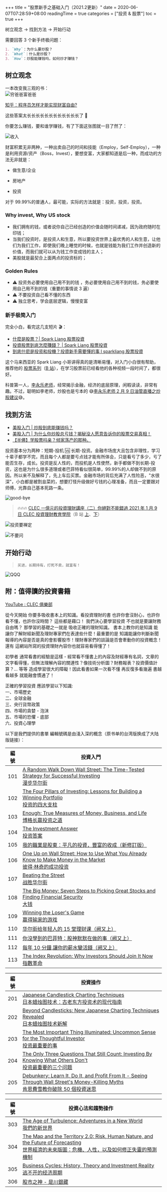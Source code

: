+++
title = "股票新手之基础入门（2021.2更新）"
date = 2020-06-07T07:28:59+08:00
readingTime = true
categories = ["投资 & 股票"]
toc = true
+++

树立观念 → 找到方法 → 开始行动

<!--more-->

需要回答 3 个新手终极问题：

```md
1. `Why`：为什么要炒股？
2. `What`：什么是炒股？
3. `How`：炒股能赚钱吗，如何炒才赚钱？
```

## 树立观念

一本改变我三观的书：  
![穷爸爸富爸爸](/images/stock/rich.jpg#center)

[知乎：程序员怎样才能实现财富自由?](https://www.zhihu.com/question/455138788)

这些答案太长长长长长长长长长长长长了 🙈

你要怎么赚钱，要和谁学赚钱，有了下面这张图就一目了然了：

![收入](/images/stock/income.jpg#center)

财富积累无非两种，一种出卖自己的时间和技能（Employ，Self-Employ），一种是利用资源/资产（Boss，Invest），要想变富，大家都知道是后一种，而成功的方法无非就是：

-   做生意/企业

-   房地产

-   投资

对于 99.99%的普通人，最可能，实际的方法就是：投资，投资，投资。

### Why invest, Why US stock

-   我们拥有的钱，或者说你自己已经创造的价值会随时间递减，因为政府随时在印钱；
-   当我们投资时，是投资人和生意，<span class="uline">所以要投资世界上最优秀的人和生意</span>，让他们为我们工作，即使我们晚上睡觉的时候，也就是<span class="uline">钱能为我们工作并创造新的价值，而我们就可以从为钱工作变成钱的主人</span>；
-   美股就是最契合上面两点的投资标的；

### Golden Rules

-   ⚠️ 投资务必要使用自己用不到的钱 ，务必要使用自己用不到的钱，务必要使用自己用不到的钱（重要的事情说 3 遍）
-   ⚠️ 不要投资自己看不懂的东西
-   ⚠️ 独立思考，学会底层逻辑，慢慢变富

### 新手极简入门

完全小白，看完这几支短片 🎬：

-   [什麼是股票？| Spark Liang 股票投資](https://www.youtube.com/watch?v=x6fnlyEo4pY)
-   [投資股票到底怎麼賺錢？ | Spark Liang 股票投資](https://www.youtube.com/watch?v=JTPpPksLiY4)
-   [到底什麽是投资和投機？投資新手需要懂的事 l sparkliang 股票投資](https://www.youtube.com/watch?v=0hCgBnBJvho)

这个马来西亚的 Spark Liang 小哥讲得真的是清晰易懂，对入门小白很有帮助，推荐他的 [股票系列](https://www.youtube.com/playlist?list=PLge7qz6fjCvc8tnhM0Z09C-24BI0DAN6H)（[B 站](https://space.bilibili.com/429739219)），在学习股票前已经看他的各种视频一段时间了，都很好。

科普第一人，[李永乐老师](https://space.bilibili.com/9458053)，经常揭示金融，经济的底层原理，闲暇读读，非常有趣。不过，聪明如李老师，炒股也是亏本的 😅[李永乐老师 2 月 9 日油管直播之炒股建议](https://www.bilibili.com/video/BV1K741147Xq)😅。

## 找到方法

-   [美股入门 | 炒股到底能赚钱吗？](https://www.youtube.com/watch?v=dKWhoRJHBTs)
-   [美股入门 | 为什么你炒股总亏钱？揭秘没人愿意告诉你的股票交易真相！](https://www.youtube.com/watch?v=qEwA_nXM3JE)
-   [【半佛】学股票吗亲？倾家荡产的那种。](https://www.bilibili.com/video/BV1Y7411W7br)

投资基本分为两种：<span class="kwd">短期-投机</span> 🆚 <span class="kwd">长期-投资</span>。金融市场庞大且包含非理性，学习十辈子都学不完，而且每个人都是要亏点钱才能有所体会，只是看亏了多少，亏了能否生存，成长。<span class="uline">投资是反人性的，而投机是人性使然</span>，新手都做不到长期-投资，这也是为什么很多道理或者巴菲特看似很简单，99.99%的人却做不到的原因。所以来不及解释了，先上车后买票。金融市场的背后充满了人性险恶，"水很深"，小白都是被割韭菜的，想要打怪升级做好亏钱的心理准备，而且一定要跟对师傅，光靠自己基本死路一条。

![good-bye](/images/stock/good-bye.jpg#center)

> 🔥🔥🔥 [CLEC 一億元的投資理財講座（二）你絕對不能錯過 2021 年 1 月 9 日 CLEC 投資理財教育學院](https://www.youtube.com/watch?v=SKupWmBAbXg)（B 站 [上](https://www.bilibili.com/video/BV1eo4y1d74f)、[下](https://www.bilibili.com/video/BV16o4y197DQ)）

![投资要禅定](/images/stock/投资要禅定.png)

![不要问](/images/stock/不要问.jpeg)

## 开始行动

> `买进，长期持有，打死不卖，就富有！`

![QQQ](/images/stock/qqq.png)

## 附：值得讀的投資書籍

[YouTube : CLEC 俱樂部](https://www.youtube.com/channel/UCdWAon5jrsET9PcJ-nS-b6Q)

從今天開始 你要多吸收書本上的知識。看投資理財的書 也許你會沒耐心，也許你看不懂，也許你沒時間？ 這些都是藉口！ 我們決心要學習投資 不也就是要讓財務自由嗎？ 那學習的基礎之一就是 吸收正確的理財知識。 書本上教你的是知識 能讓你了解財經新聞及理財專家們在表達些什麼！最重要的是 知識能讓你判斷新聞報導的內容是否是真的會影響股市！理財專家們的談論是否會牽動你的投資概念！還有 這網站所寫的投資理財內容你也就容易看得懂了！

初學者 通常看書的經驗是這樣 - 經常看不懂書上的內容及財經專有名詞，文章的文字看得懂，但無法理解內容的關連性？像技術分析圖？財務報表？投資價值計算？... 等等 造成學習很大的障礙！因此看書如果一次看不懂 再反復多看幾遍 書越看越多 就能融會慣通了！

正確的學習投資 應該學習以下知識:  
一、市場歷史  
二、全球金融  
三、央行貨幣政策  
四、市場的貪婪 - 泡沫  
五、市場的恐懼 - 底部  
六、投資心理學

以下是我們提供的書單 編輯號碼是由淺入深的概念（原书单的台湾版换成了大陆版链接）：

| 編號 | 投資入門                                                                                                                                                                                                                                                                                                                                                                                                                                                                           |
| :--: | ---------------------------------------------------------------------------------------------------------------------------------------------------------------------------------------------------------------------------------------------------------------------------------------------------------------------------------------------------------------------------------------------------------------------------------------------------------------------------------- |
| 101  | [A Random Walk Down Wall Street: The Time-Tested Strategy for Successful Investing](https://www.amazon.com/Random-Walk-Down-Wall-Street/dp/0393358380/ref=pd_lpo_14_t_0/133-1002543-8887914?_encoding=UTF8&pd_rd_i=0393358380&pd_rd_r=52041c82-fe89-4d51-9d61-adec2650fce3&pd_rd_w=FWzLD&pd_rd_wg=E9Wg3&pf_rd_p=337be819-13af-4fb9-8b3e-a5291c097ebb&pf_rd_r=HC4ZBYH65AYZ2J3YC8QP&psc=1&refRID=HC4ZBYH65AYZ2J3YC8QP) <br/> [漫步华尔街](https://book.douban.com/subject/27596775/) |
| 102  | [The Four Pillars of Investing: Lessons for Building a Winning Portfolio](https://www.amazon.com/Four-Pillars-Investing-Building-Portfolio/dp/0071747052/ref=pd_sbs_1?pd_rd_w=9TCkW&pf_rd_p=527ea27c-adf6-4b67-9c5f-265eb29e0622&pf_rd_r=YV9MNFKYB12W8PG55HRD&pd_rd_r=5de7e833-cb5e-4fc5-b9d7-269740fe5a00&pd_rd_wg=l8EqX&pd_rd_i=0071747052&psc=1) <br/> [投资的四大支柱](https://book.douban.com/subject/25812452)                                                               |
| 103  | [Enough: True Measures of Money, Business, and Life](https://www.amazon.com/Enough-True-Measures-Money-Business/dp/0470524235/ref=sr_1_1?dchild=1&keywords=Enough%3A+True+Measures+of+Money%2C+Business%2C+and+Life&qid=1616450203&s=books&sr=1-1) <br/> [博格长赢投资之道](https://book.douban.com/subject/3715571/)                                                                                                                                                              |
| 104  | [The Investment Answer](https://www.amazon.com/Investment-Answer-Daniel-C-Goldie/dp/1455503304/ref=sr_1_1?dchild=1&keywords=The+Investment+Answer%3A+Learn+to+Manage+Your+Money+%26+Protect+Your+Financial+Future&qid=1616450287&s=books&sr=1-1) <br/> [投资答案](https://book.douban.com/subject/6038311/)                                                                                                                                                                        |
| 105  | [我的職業是股東：平凡的投資，豐富的收成（新修訂版）](https://www.books.com.tw/products/0010800551)                                                                                                                                                                                                                                                                                                                                                                                 |
| 106  | [One Up on Wall Street: How to Use What You Already Know to Make Money in the Market](https://www.amazon.com/One-Up-Wall-Street-Already/dp/0743200403/ref=sr_1_1?dchild=1&keywords=One+Up+on+Wall+Street%3A+How+to+Use+What+You+Already+Know+to+Make+Money+in+the+Market&qid=1616450445&s=books&sr=1-1) <br/> [彼得·林奇的成功投资](https://book.douban.com/subject/1958714/)                                                                                                      |
| 107  | [Beating the Street](https://www.amazon.com/Beating-Street-Peter-Lynch/dp/0671891634/ref=sr_1_1?dchild=1&keywords=Beating+the+Street&qid=1616450538&s=books&sr=1-1) <br/> [战胜华尔街](https://book.douban.com/subject/4772963/)                                                                                                                                                                                                                                                   |
| 108  | [The Big Money: Seven Steps to Picking Great Stocks and Finding Financial Security](https://www.amazon.com/Big-Money-Picking-Financial-Security/dp/0743258711/ref=sr_1_1?dchild=1&keywords=The+Big+Money%3A+Seven+Steps+to+Picking+Great+Stocks+and+Finding+Financial+Security&qid=1616450629&s=books&sr=1-1) <br/> [大钱](https://book.douban.com/subject/4100374/)                                                                                                               |
| 109  | [Winning the Loser's Game](https://www.amazon.com/Winning-Losers-Game-Seventh-Strategies/dp/1259838048/ref=sr_1_1?dchild=1&keywords=Winning+the+Loser%27s+Game&qid=1616450754&s=books&sr=1-1) <br/> [赢得输家的游戏](https://book.douban.com/subject/3423488/)                                                                                                                                                                                                                     |
| 110  | [华尔街给年轻人的 15 堂理财课（阙又上）](https://book.douban.com/subject/30624301/)                                                                                                                                                                                                                                                                                                                                                                                                |
| 111  | [你沒學到的巴菲特：股神默默在做的事（阙又上）](https://book.douban.com/subject/30320610/)                                                                                                                                                                                                                                                                                                                                                                                          |
| 112  | [每年 10 分鐘,讓你的薪水變活錢（阙又上）](https://item.jd.com/16089747.html)                                                                                                                                                                                                                                                                                                                                                                                                       |
| 113  | [The Index Revolution: Why Investors Should Join It Now](https://www.amazon.com/The-Index-Revolution-audiobook/dp/B06XC621FS/ref=sr_1_1?dchild=1&keywords=the+index+revolution&qid=1616451208&s=books&sr=1-1) <br/> [指數革命](https://book.douban.com/subject/34857281/)                                                                                                                                                                                                          |

| 編號 | 投資操作                                                                                                                                                                                                                                                                                                                                                                      |
| :--: | ----------------------------------------------------------------------------------------------------------------------------------------------------------------------------------------------------------------------------------------------------------------------------------------------------------------------------------------------------------------------------- |
| 201  | [Japanese Candlestick Charting Techniques](https://www.amazon.com/Japanese-Candlestick-Charting-Techniques-Contemporary/dp/0139316507/ref=sr_1_3?dchild=1&keywords=Japanese+Candlestick+Charting+Techniques&qid=1616451373&s=audible&sr=1-3-catcorr) <br/> [日本蜡烛图技术：古老东方投资术的现代指南](https://book.douban.com/subject/34948750/)                              |
| 202  | [Beyond Candlesticks: New Japanese Charting Techniques Revealed](https://www.amazon.com/Beyond-Candlesticks-Japanese-Charting-Techniques/dp/047100720X/ref=sr_1_1?dchild=1&keywords=Beyond+Candlesticks%3A+New+Japanese+Charting+Techniques&qid=1616451481&sr=8-1) <br/> [日本蜡烛图技术新解](https://book.douban.com/subject/30271896/)                                      |
| 203  | [The Most Important Thing Illuminated: Uncommon Sense for the Thoughtful Investor](https://www.amazon.com/Most-Important-Thing-Illuminated-Thoughtful/dp/0231162847/ref=sr_1_1?dchild=1&keywords=The+Most+Important+Thing+Illuminated&qid=1616451592&s=books&sr=1-1) <br/> [投资最重要的事](https://book.douban.com/subject/10799082/)                                        |
| 204  | [The Only Three Questions That Still Count: Investing By Knowing What Others Don't](https://www.amazon.com/Only-Three-Questions-Still-Count/dp/1118115082/ref=sr_1_1?dchild=1&keywords=The+Only+Three+Questions+That+Still+Count%3A+Investing+By+Knowing+What+Others+Don%27t&qid=1616451720&sr=8-1) <br/> [投资最重要的三个问题](https://book.douban.com/subject/25891105/)   |
| 205  | [Debunkery: Learn It, Do It, and Profit From It - Seeing Through Wall Street's Money-Killing Myths](https://www.amazon.com/Debunkery-Ken-Fisher-audiobook/dp/B004ADTEK0/ref=sr_1_1?dchild=1&keywords=Debunkery%3A+Learn+It%2C+Do+It%2C+and+Profit+from+It&qid=1616451863&s=books&sr=1-1) <br/> [肯恩費雪教你破除 50 個投資迷思](https://www.books.com.tw/products/0010537422) |

| 編號 | 投資心法和趨勢操作                                                                                                                                                                                                                                                                                                                                                                                                                 |
| :--: | ---------------------------------------------------------------------------------------------------------------------------------------------------------------------------------------------------------------------------------------------------------------------------------------------------------------------------------------------------------------------------------------------------------------------------------- |
| 303  | [The Age of Turbulence: Adventures in a New World ](https://www.amazon.com/Age-Turbulence-Adventures-New-World/dp/B000W56R7I/ref=sr_1_1?dchild=1&keywords=The+Age+of+Turbulence+Adventures+in+a+New+World+by+Alen+Greenspan&qid=1616452631&s=books&sr=1-1) <br/> [我們的新世界](https://book.douban.com/subject/2269541/)                                                                                                          |
| 304  | [The Map and the Territory 2.0: Risk, Human Nature, and the Future of Forecasting](https://www.amazon.com/Map-Territory-2-0-Nature-Forecasting-ebook/dp/B00L9B7QW4/ref=sr_1_1?dchild=1&keywords=The+Map+and+the+Territory%3A+Risk%2C+Human+Nature%2C+and+the+Future+of+Forecasting&qid=1616452838&s=books&sr=1-1) <br/> [世界經濟的未來版圖：危機、人性，以及如何修正失靈的預測機制](https://www.books.com.tw/products/0010639867) |
| 305  | [Business Cycles: History, Theory and Investment Reality](https://www.amazon.com/Business-Cycles-History-Investment-Reality-ebook/dp/B001GXQOHS/ref=sr_1_1?dchild=1&keywords=Business+Cycles%3A+History%2C+Theory+and+Investment+Reality&qid=1616453209&s=books&sr=1-1) <br/> [逃不开的经济周期](https://book.douban.com/subject/3265599/)                                                                                         |
| 306  | [股市之神 - 是川銀藏](https://book.douban.com/subject/3421226/)                                                                                                                                                                                                                                                                                                                                                                    |
